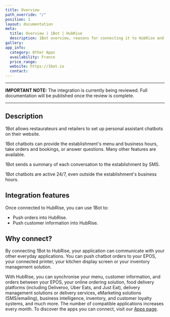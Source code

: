 ```yaml
---
title: Overview
path_override: "/"
position: 1
layout: documentation
meta:
  title: Overview | 1Bot | HubRise
  description: 1Bot overview, reasons for connecting it to HubRise and summary of integrated features. Synchronise data between your EPOS and your apps.
gallery:
app_info:
  category: Other Apps
  availability: France
  price_range:
  website: https://1bot.io
  contact:
---
```


---

**IMPORTANT NOTE:** The integration is currently being reviewed. Full documentation will be published once the review is complete.

---

## Description

1Bot allows restaurateurs and retailers to set up personal assistant chatbots on their website.

1Bot chatbots can provide the establishment's menu and business hours, take orders and bookings, or answer questions. Many other features are available.

1Bot sends a summary of each conversation to the establishment by SMS.

1Bot chatbots are active 24/7, even outside the establishment's business hours.

## Integration features

Once connected to HubRise, you can use 1Bot to:

- Push orders into HubRise.
- Push customer information into HubRise.

## Why connect?

By connecting 1Bot to HubRise, your application can communicate with your other everyday applications. You can push chatbot orders to your EPOS, your connected printer, your kitchen display screen or your inventory management solution.

With HubRise, you can synchronise your menu, customer information, and orders between your EPOS, your online ordering solution, food delivery platforms (including Deliveroo, Uber Eats, and Just Eat), delivery management solutions or delivery services, eMarketing solutions (SMS/emailing), business intelligence, inventory, and customer loyalty systems, and much more. The number of compatible applications increases every month. To discover the apps you can connect, visit our [Apps page](/apps).
